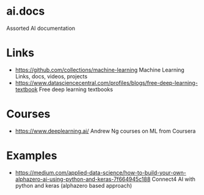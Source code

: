 # ai.docs
Assorted AI documentation


# Links
- https://github.com/collections/machine-learning Machine Learning Links, docs, videos, projects
- https://www.datasciencecentral.com/profiles/blogs/free-deep-learning-textbook Free deep learning textbooks

# Courses
- https://www.deeplearning.ai/ Andrew Ng courses on ML from Coursera

# Examples
- https://medium.com/applied-data-science/how-to-build-your-own-alphazero-ai-using-python-and-keras-7f664945c188 Connect4 AI with python and keras (alphazero based approach)
